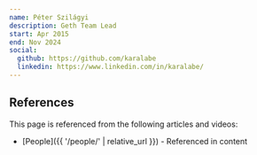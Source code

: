 ```yaml
---
name: Péter Szilágyi
description: Geth Team Lead
start: Apr 2015
end: Nov 2024
social:
  github: https://github.com/karalabe
  linkedin: https://www.linkedin.com/in/karalabe/
---
```


## References

This page is referenced from the following articles and videos:

- [People]({{ '/people/' | relative_url }}) - Referenced in content